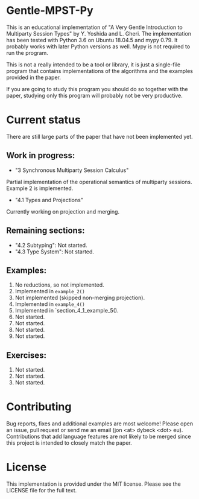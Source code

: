 
# Gentle-MPST-Py

This is an educational implementation of
"A Very Gentle Introduction to Multiparty Session Types" by Y. Yoshida and L. Gheri.
The implementation has been tested with Python 3.6 on Ubuntu 18.04.5 and
mypy 0.79. It probably works with later Python versions as well. Mypy is
not required to run the program.

This is not a really intended to be a tool or library, it is just a single-file
program that contains implementations of the algorithms and the examples
provided in the paper.

If you are going to study this program you should do so together with the
paper, studying only this program will probably not be very productive. 

# Current status

There are still large parts of the paper that have not been implemented yet.

## Work in progress:

* "3 Synchronous Multiparty Session Calculus"

Partial implementation of the operational semantics of multiparty sessions.
Example 2 is implemented.

* "4.1 Types and Projections"

Currently working on projection and merging.

## Remaining sections:

* "4.2 Subtyping": Not started.
* "4.3 Type System": Not started.

## Examples:

1. No reductions, so not implemented.
2. Implemented in `example_2()`
3. Not implemented (skipped non-merging projection).
4. Implemented in `example_4()`
5. Implemented in `section_4_1_example_5().
6. Not started.
7. Not started.
8. Not started.
9. Not started.

## Exercises:

1. Not started.
2. Not started.
3. Not started.

# Contributing

Bug reports, fixes and additional examples are most welcome! Please open an
issue, pull request or send me an email (jon \<at\> dybeck \<dot\> eu).
Contributions that add language features are not likely to be merged since
this project is intended to closely match the paper. 

# License

This implementation is provided under the MIT license. Please see the LICENSE
file for the full text.

